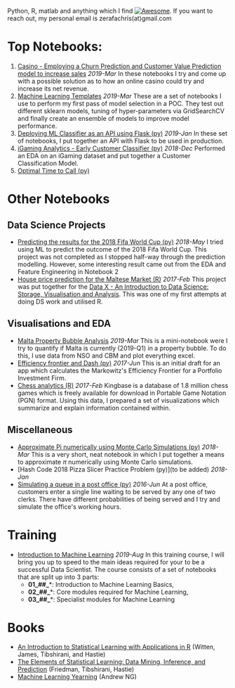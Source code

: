Python, R, matlab and anything which I find [![Awesome](https://cdn.rawgit.com/sindresorhus/awesome/d7305f38d29fed78fa85652e3a63e154dd8e8829/media/badge.svg)](https://github.com/sindresorhus/awesome). If you want to reach out, my personal email is zerafachris(at)gmail.com

# Top Notebooks:
1. [Casino - Employing a Churn Prediction and Customer Value Prediction model to increase sales](https://github.com/zerafachris/playGround/blob/master/published/ChurnPrediction_CLTV/0_Overview.ipynb) *2019-Mar* In these notebooks I try and come up with a possible solution as to how an online casino could try and increase its net revenue.
1. [Machine Learning Templates](https://github.com/zerafachris/playGround/tree/master/published/MLtemplates) *2019-Mar* These are a set of notebooks I use to perform my first pass of model selection in a POC. They test out different sklearn models, tuning of hyper-parameters via GridSearchCV and finally create an ensemble of models to improve model performance.
1. [Deploying ML Classifier as an API using Flask (py)](https://github.com/zerafachris/playGround/blob/master/published/deployingML/0_readme.ipynb) *2019-Jan* In these set of notebooks, I put together an API with Flask to be used in production.
1. [iGaming Analytics - Early Customer Classifier (py)](https://github.com/zerafachris/playGround/blob/master/published/iGamingAnalytics/0_readme.ipynb) *2018-Dec* Performed an EDA on an iGaming dataset and put together a Customer Classification Model.
1. [Optimal Time to Call (py)]() 
 
# Other Notebooks
## Data Science Projects
- [Predicting the results for the 2018 Fifa World Cup (py)](https://github.com/zerafachris/playGround/blob/master/published/WorldCup2018Predictions/00_intro.ipynb) *2018-May* I tried using ML to predict the outcome of the 2018 Fifa World Cup. This project was not completed as I stopped half-way through the prediction modelling. However, some interesting result came out from the EDA and Feature Engineering in Notebook 2
- [House price prediction for the Maltese Market (R)](https://github.com/zerafachris/playGround/blob/master/published/maltaHousePricing/00_MaltaHousePrices.ipynb) *2017-Feb* This project was put together for the [Data X - An Introduction to Data Science: Storage, Visualisation and Analysis](https://www.um.edu.mt/courses/studyunit/las3004). This was one of my first attempts at doing DS work and utilised R. 
   
## Visualisations and EDA
- [Malta Property Bubble Analysis](https://github.com/zerafachris/playGround/blob/master/published/maltaPropertyBubble/propertyBubble.ipynb) *2019-Mar* This is a mini-notebook were I try to quantify if Malta is currently (2019-Q1) in a property bubble. To do this, I use data from NSO and CBM and plot everything excel.
- [Efficiency frontier and Dash (py)](https://github.com/zerafachris/playGround/blob/master/published/EFT/00_readme_eft.ipynb)  *2017-Jun* This is an initial draft for an app which calculates the Markowitz's Efficiency Frontier for a Portfolio Investment Firm.
- [Chess analytics (R)](https://github.com/zerafachris/playGround/blob/master/published/chessAnalytics/ChessAnalytics.ipynb) *2017-Feb* Kingbase is a database of 1.8 million chess games which is freely available for download in Portable Game Notation (PGN) format. Using this data, I prepared a set of visualizations which summarize and explain information contained within.

## Miscellaneous  
- [Approximate Pi numerically using Monte Carlo Simulations (py)](https://github.com/zerafachris/playGround/blob/master/published/monteCarloSimPi/MonteCarloPi.ipynb) *2018-Mar* This is a very short, neat notebook in which I put together a means to approximate $\pi$ numerically using Monte Carlo simulations.
- [Hash Code 2018 Pizza Slicer Practice Problem (py)](to be added) *2018-Jan*
- [Simulating a queue in a post office (py)](https://github.com/zerafachris/playGround/blob/master/published/Queueing/Queueing.ipynb) *2016-Jun* At a post office, customers enter a single line waiting to be served by any one of two clerks. There have different probabilities of being served and I try and simulate the office's working hours.

# Training
- [Introduction to Machine Learning](https://github.com/zerafachris/playGround/blob/master/training/intro_to_ML/00_00_Course_Contents.ipynb) *2019-Aug* In this training course, I will bring you up to speed to the main ideas required for your to be a successful Data Scientist. The course consists of a set of notebooks that are split up into 3 parts:
    - **01_##_***: Introduction to Machine Learning Basics,
    - **02_##_***: Core modules required for Machine Learning,
    - **03_##_***: Specialist modules for Machine Learning

# Books
- [An Introduction to Statistical Learning with Applications in R](https://github.com/zerafachris/playGround/blob/master/books/Introduction%20to%20Statistical%20Learning.pdf) (Witten, James,  Tibshirani, and Hastie)
- [The Elements of Statistical Learning: Data Mining, Inference, and Prediction](https://github.com/zerafachris/playGround/blob/master/books/Elements%20of%20Statistical%20Learning.pdf) (Friedman, Tibshirani, Hastie)
- [Machine Learning Yearning](https://github.com/zerafachris/playGround/blob/master/books/Machine%20Learning%20Yearning.pdf) (Andrew NG)